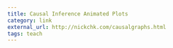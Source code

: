 ```yaml
---
title: Causal Inference Animated Plots
category: link
external_url: http://nickchk.com/causalgraphs.html
tags: teach
---
```

